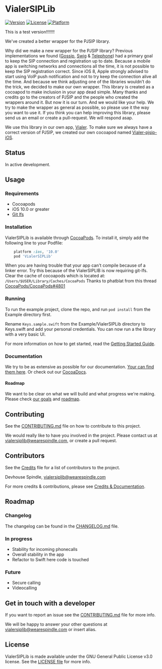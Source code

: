 # VialerSIPLib

<!--- [![CI Status](http://img.shields.io/travis/wearespindle/VialerSIPLib.svg?style=flat)](https://travis-ci.org/wearespindle/VialerSIPLib) -->
[![Version](https://img.shields.io/cocoapods/v/VialerSIPLib.svg?style=flat)](https://cocoapods.org/pods/VialerSIPLib)
[![License](https://img.shields.io/cocoapods/l/VialerSIPLib.svg?style=flat)](https://opensource.org/licenses/GPL-3.0)
[![Platform](https://img.shields.io/cocoapods/p/VialerSIPLib.svg?style=flat)](https://cocoapods.org/pods/VialerSIPLib)

This is a test version!!!!!!!

We've created a better wrapper for the PJSIP library. 

Why did we make a new wrapper for the PJSIP library? Previous implementations we found ([Gossip](https://github.com/chakrit/gossip), [Swig](https://github.com/petester42/swig) & [Telephone](https://github.com/eofster/Telephone)) had a primary goal to keep the SIP connection and registration up to date. Because a mobile app is switching networks and connections all the time, it is not possible to keep the SIP registration correct. Since iOS 8, Apple strongly advised to start using VoIP push notification and not to try keep the connection alive all the time. 
And because we think adjusting one of the libraries wouldn’t do the trick, we decided to make our own wrapper. This library is created as a cocoapod to make inclusion in your app dead simple. Many thanks and credits go to the creators of PJSIP and the people who created the wrappers around it. 
But now it is our turn. And we would like your help. We try to make the wrapper as general as possible, so please use it the way you want to use it. If you think you can help improving this library, please send us an email or create a pull-request. We will respond asap.

We use this library in our own app, [Vialer](https://www.vialerapp.com). To make sure we always have a correct version of PJSIP, we created our own cocoapod named [Vialer-pjsip-iOS](https://github.com/voipgrid/Vialer-pjsip-iOS).

## Status

In active development.

## Usage

### Requirements

- Cocoapods
- iOS 10.0 or greater
- [Git lfs](https://github.com/git-lfs/git-lfs/wiki/Installation)

### Installation

VialerSIPLib is available through [CocoaPods](http://cocoapods.org). To install
it, simply add the following line to your Podfile:

```ruby
    platform :ios, '10.0'
    pod 'VialerSIPLib'
```

When you are having trouble that your app can't compile because of a linker error.
Try this because of the VialerSIPLIB is now requiring git-lfs.
Clear the cache of cocoapods which is located at: `/Users/$USER/Library/Caches/CocoaPods`
Thanks to phatblat from this thread [CocoaPods/CocoaPods#4801](https://github.com/CocoaPods/CocoaPods/issues/4801)

### Running

To run the example project, clone the repo, and run `pod install` from the Example directory first.

Rename `Keys.sample.swift` from the Example/VialerSIPLib directory to Keys.swift and add your personal credentials. You can now run a the library with a very basic UI.

For more information on how to get started, read the [Getting Started Guide](Documentation/GettingStarted.md).

### Documentation

We try to be as extensive as possible for our documentation. [Your can find them here](Documentation/README.md). Or check out our [CocoaDocs](http://cocoadocs.org/docsets/VialerSIPLib/).

#### Roadmap

We want to be clear on what we will build and what progress we're making. Please check [our goals](Documentation/Goals.md) and [roadmap](Documentation/Goals.md#roadmap-v10---mvp).

## Contributing

See the [CONTRIBUTING.md](CONTRIBUTING.md) file on how to contribute to this project.

We would really like to have you involved in the project. Please contact us at vialersiplib@wearespindle.com, or create a pull request.

## Contributors

See the [Credits](Documentation/Credits.md) file for a list of contributors to the project.

Devhouse Spindle, vialersiplib@wearespindle.com

For more credits & contributions, please see [Credits & Documentation](Documentation/Credits.md).

## Roadmap

### Changelog

The changelog can be found in the [CHANGELOG.md](CHANGELOG.md) file.

### In progress

- Stability for incoming phonecalls
- Overall stability in the app
- Refactor to Swift here code is touched

### Future

- Secure calling
- Videocalling

## Get in touch with a developer

If you want to report an issue see the [CONTRIBUTING.md](CONTRIBUTING.md) file for more info.

We will be happy to answer your other questions at vialersiplib@wearespindle.com or insert alias.

## License

VialerSIPLib is made available under the GNU General Public License v3.0 license. See the [LICENSE file](LICENSE) for more info.
